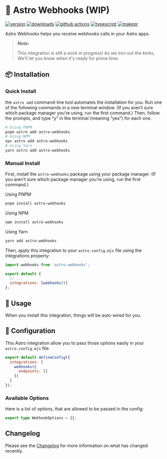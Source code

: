 # 🚀 Astro Webhooks (WIP)

[![version][version-badge]][npm]
[![downloads][downloads-badge]][npm]
[![github actions][github-actions-badge]][github-actions]
[![typescript][typescript-badge]][typescript]
[![makepr][makepr-badge]][makepr]

Astro Webhooks helps you receive webhooks calls in your Astro apps.

> **Note:**
>
> This integration is still a work in progress! As we iron out the kinks, We'll let you know when it's ready for prime time.

## 📦 Installation

### Quick Install

the `astro add` command-line tool automates the installation for you. Run one of the following commands in a new terminal window. (If you aren’t sure which package manager you’re using, run the first command.) Then, follow the prompts, and type “y” in the terminal (meaning “yes”) for each one.

```bash
# Using PNPM
pnpm astro add astro-webhooks
# Using NPM
npx astro add astro-webhooks
# Using Yarn
yarn astro add astro-webhooks
```

### Manual Install

First, install the `astro-webhooks` package using your package manager. (If you aren’t sure which package manager you’re using, run the first command.)

Using PNPM

```bash
pnpm install astro-webhooks
```

Using NPM

```bash
npm install astro-webhooks
```

Using Yarn

```bash
yarn add astro-webhooks
```

Then, apply this integration to your `astro.config.mjs` file using the integrations property:

```js
import webhooks from 'astro-webhooks';

export default {
  // ...
  integrations: [webhooks()]
};
```

## 🥑 Usage

When you install this integration, things will be auto-wired for you.

## 📖 Configuration

This Astro integration allow you to pass those options easily in your `astro.config.mjs` file:

```js
export default defineConfig({
  integrations: [
    webhooks({
      endpoints: []
    })
  ]
});
```

### Available Options

Here is a list of options, that are allowed to be passed in the config:

```ts
export type WebhookOptions = {};
```

## Changelog

Please see the [Changelog](CHANGELOG.md) for more information on what has changed recently.

<!-- Readme Badges -->

[npm]: https://npmjs.com/package/astro-webhooks
[version-badge]: https://img.shields.io/npm/v/astro-webhooks.svg
[downloads-badge]: https://img.shields.io/npm/dt/astro-webhooks
[github-actions]: https://github.com/codiume/orbit/actions
[github-actions-badge]: https://github.com/codiume/orbit/actions/workflows/node.js.yml/badge.svg
[typescript]: https://npmjs.com/package/astro-webhooks
[typescript-badge]: https://img.shields.io/npm/types/astro-webhooks
[makepr]: https://makeapullrequest.com
[makepr-badge]: https://img.shields.io/badge/PRs-welcome-brightgreen.svg
